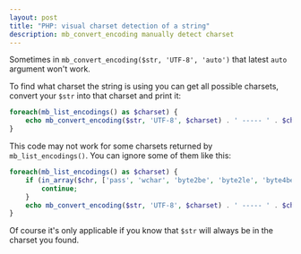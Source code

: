 ```yaml
---
layout: post
title: "PHP: visual charset detection of a string"
description: mb_convert_encoding manually detect charset
---
```


Sometimes in `mb_convert_encoding($str, 'UTF-8', 'auto')` that latest `auto` argument won't work.

To find what charset the string is using you can get all possible charsets, convert your `$str` into that charset and print it:

```php
foreach(mb_list_encodings() as $charset) {
    echo mb_convert_encoding($str, 'UTF-8', $charset) . ' ----- ' . $chr . "\n";                                                                                                2              }
}
```

This code may not work for some charsets returned by `mb_list_encodings()`. You can ignore some of them like this:


```php
foreach(mb_list_encodings() as $charset) {
    if (in_array($chr, ['pass', 'wchar', 'byte2be', 'byte2le', 'byte4be', 'byte4le', 'BASE64', 'UUENCODE', 'HTML-ENTITIES', 'Quoted-Printable', '7bit', '8bit'])) {
        continue;
    }
    echo mb_convert_encoding($str, 'UTF-8', $charset) . ' ----- ' . $chr . "\n";                                                                                                2              }
}
```

Of course it's only applicable if you know that `$str` will always be in the charset you found.
